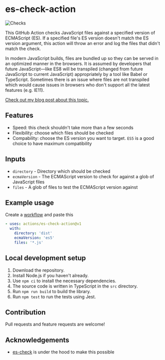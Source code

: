 # es-check-action

![Checks](https://github.com/ali-kamalizade/es-check-action/workflows/Checks/badge.svg?branch=master)

This GitHub Action checks JavaScript files against a specified version of ECMAScript (ES). If a specified file's ES version doesn't match the ES version argument, this action will throw an error and log the files that didn't match the check.

In modern JavaScript builds, files are bundled up so they can be served in an optimized manner in the browsers. It is assumed by developers that future JavaScript—like ES8 will be transpiled (changed from future JavaScript to current JavaScript) appropriately by a tool like Babel or TypeScript. Sometimes there is an issue where files are not transpiled which would cause issues in browsers who don't support all the latest features (e.g. IE11).

[Check out my blog post about this topic.](https://medium.com/better-programming/check-your-javascript-bundles-for-browser-support-d769c1fca4c)

## Features

- Speed: this check shouldn't take more than a few seconds
- Flexibility: choose which files should be checked
- Compability: choose the ES version you want to target. `ES5` is a good choice to have maximum compatibility

## Inputs

- `directory` - Directory which should be checked
- `ecmaVersion` - The ECMAScript version to check for against a glob of JavaScript files
- `files` - A glob of files to test the ECMAScript version against

## Example usage

Create a [workflow](https://docs.github.com/en/actions/configuring-and-managing-workflows/configuring-a-workflow) and paste this

```yaml
- uses: actions/es-check-action@v1
  with:
    directory: 'dist'
    ecmaVersion: 'es5'
    files: '*.js'
```

## Local development setup

1. Download the repository.
2. Install Node.js if you haven't already.
3. Use `npm ci` to install the necessary dependencies.
4. The source code is written in TypeScript in the `src` directory.
5. Run `npm run build` to build the library.
6. Run `npm test` to run the tests using Jest.

## Contribution

Pull requests and feature requests are welcome!

## Acknowledgements

- [es-check](https://github.com/dollarshaveclub/es-check) is under the hood to make this possible

